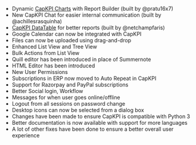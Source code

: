 - Dynamic [CapKPI Charts](https://github.com/capkpi/charts) with Report Builder (built by @pratu16x7)
- New CapKPI Chat for easier internal communication (built by @achillesrasquinha)
- [CapKPI DataTable](https://github.com/capkpi/datatable) for better reports (built by @netchampfaris)
- Google Calendar can now be integrated with CapKPI
- Files can now be uploaded using drag-and-drop
- Enhanced List View and Tree View
- Bulk Actions from List View
- Quill editor has been introduced in place of Summernote
- HTML Editor has been introduced
- New User Permissions
- Subscriptions in ERP now moved to Auto Repeat in CapKPI
- Support for Razorpay and PayPal subscriptions
- Better Social login, Workflow
- Messages for when user goes online/offline
- Logout from all sessions on password change
- Desktop icons can now be selected from a dialog box
- Changes have been made to ensure CapKPI is compatible with Python 3
- Better documentation is now available with support for more languages
- A lot of other fixes have been done to ensure a better overall user experience